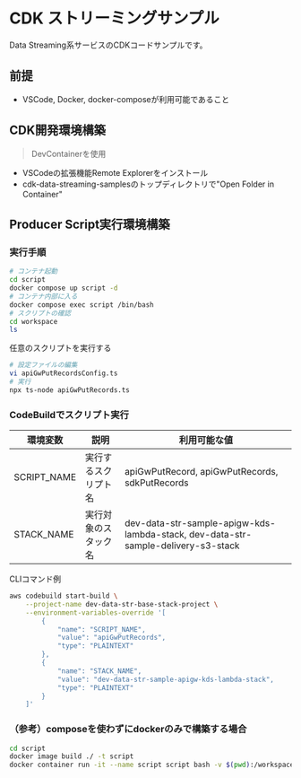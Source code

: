 # CDK ストリーミングサンプル

Data Streaming系サービスのCDKコードサンプルです。

## 前提

- VSCode, Docker, docker-composeが利用可能であること

## CDK開発環境構築

> DevContainerを使用

- VSCodeの拡張機能Remote Explorerをインストール
- cdk-data-streaming-samplesのトップディレクトリで"Open Folder in Container"

## Producer Script実行環境構築

### 実行手順

```bash
# コンテナ起動
cd script
docker compose up script -d
# コンテナ内部に入る
docker compose exec script /bin/bash
# スクリプトの確認
cd workspace
ls
```

任意のスクリプトを実行する

```bash
# 設定ファイルの編集
vi apiGwPutRecordsConfig.ts
# 実行
npx ts-node apiGwPutRecords.ts
```

### CodeBuildでスクリプト実行

| 環境変数    | 説明                 | 利用可能な値                                                                      |
| ----------- | -------------------- | --------------------------------------------------------------------------------- |
| SCRIPT_NAME | 実行するスクリプト名 | apiGwPutRecord, apiGwPutRecords, sdkPutRecords                                    |
| STACK_NAME  | 実行対象のスタック名 | dev-data-str-sample-apigw-kds-lambda-stack, dev-data-str-sample-delivery-s3-stack |

CLIコマンド例

```bash
aws codebuild start-build \
    --project-name dev-data-str-base-stack-project \
    --environment-variables-override '[
        {
            "name": "SCRIPT_NAME",
            "value": "apiGwPutRecords",
            "type": "PLAINTEXT"
        },
        {
            "name": "STACK_NAME",
            "value": "dev-data-str-sample-apigw-kds-lambda-stack",
            "type": "PLAINTEXT"
        }
    ]'
```

### （参考）composeを使わずにdockerのみで構築する場合

```bash
cd script
docker image build ./ -t script
docker container run -it --name script script bash -v $(pwd):/workspace
```
